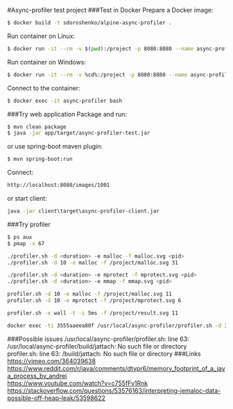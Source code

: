 #Async-profiler test project
###Test in Docker
Prepare a Docker image:
```bash
$ docker build -t sdoroshenko/alpine-async-profiler .
```
Run container on Linux:
```bash
$ docker run -it --rm -v $(pwd):/project -p 8080:8080 --name async-profiler --cap-add SYS_ADMIN sdoroshenko/alpine-async-profiler
```
Run container on Windows:
```bash
$ docker run -it --rm -v %cd%:/project -p 8080:8080 --name async-profiler --cap-add SYS_ADMIN sdoroshenko/alpine-async-profiler
```
Connect to the container:
```bash
$ docker exec -it async-profiler bash
```
###Try web application
Package and run:
```bash
$ mvn clean package
$ java -jar app/target/async-profiler-test.jar
```
or use spring-boot maven plugin:
```bash
$ mvn spring-boot:run
```
Connect:
```bash
http://localhost:8080/images/1001
```  
or start client:
```cmd
java -jar client\target\async-profiler-client.jar
```
###Try profiler
```bash
$ ps aux
$ pmap -x 67

./profiler.sh -d <duration> -e malloc -f malloc.svg <pid>  
./profiler.sh -d 10 -e malloc -f /project/malloc.svg 31  

./profiler.sh -d <duration> -e mprotect -f mprotect.svg <pid>  
./profiler.sh -d <duration> -e mmap -f mmap.svg <pid>

profiler.sh -d 10 -e malloc -f /project/malloc.svg 11
profiler.sh -d 10 -e mprotect -f /project/mprotect.svg 6

profiler.sh -e wall -t -i 5ms -f /project/result.svg 11

docker exec -ti 3555aaeea80f /usr/local/async-profiler/profiler.sh -d 30 -o collapsed -e itimer -f /tmp/collapsed.txt 1
```
###Possible issues
/usr/local/async-profiler/profiler.sh: line 63: /usr/local/async-profiler/build/jattach: No such file or directory  
profiler.sh: line 63: /build/jattach: No such file or directory
###Links
https://vimeo.com/364039638   
https://www.reddit.com/r/java/comments/dtvpr6/memory_footprint_of_a_java_process_by_andrei  
https://www.youtube.com/watch?v=c755fFv1Rnk  
https://stackoverflow.com/questions/53576163/interpreting-jemaloc-data-possible-off-heap-leak/53598622   

